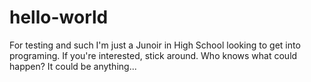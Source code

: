 # hello-world
For testing and such
I'm just a Junoir in High School looking to get into programing. If you're interested, stick around. Who knows what could happen? It could be anything...
